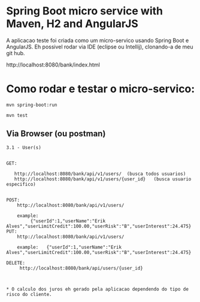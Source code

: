 
# Spring Boot micro service with Maven, H2 and AngularJS

  A aplicacao teste foi criada como um micro-servico usando Spring Boot e AngularJS. Eh possivel rodar via IDE (eclipse ou Intellij), clonando-a de meu git hub.


http://localhost:8080/bank/index.html



# Como rodar e testar o micro-servico:

    mvn spring-boot:run

    mvn test


## Via Browser (ou postman)

    3.1 - User(s)


    GET:

       http://localhost:8080/bank/api/v1/users/  (busca todos usuarios)
       http://localhost:8080/bank/api/v1/users/{user_id}   (busca usuario especifico)


    POST:
        http://localhost:8080/bank/api/v1/users/

        example:
             {"userId":1,"userName":"Erik Alves","userLimitCredit":100.00,"userRisk":"B","userInterest":24.475}
    PUT:
        http://localhost:8080/bank/api/v1/users/

        example:   {"userId":1,"userName":"Erik Alves","userLimitCredit":100.00,"userRisk":"B","userInterest":24.475}

    DELETE:
         http://localhost:8080/bank/api/users/{user_id}



    * O calculo dos juros eh gerado pela aplicacao dependendo do tipo de risco do cliente.




